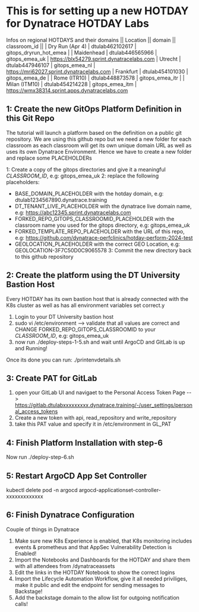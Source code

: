 # This is for setting up a new HOTDAY for Dynatrace HOTDAY Labs

Infos on regional HOTDAYS and their domains
|| Location || domain || classroom_id || 
| Dry Run (Apr 4) | dtulab462102617 | gitops_dryrun_hot_emea |
| Maidenhead |  dtulab446565966 | gitops_emea_uk | https://blx54279.sprint.dynatracelabs.com
| Utrecht | dtulab447946107 | gitops_emea_nl | https://mri62027.sprint.dynatracelabs.com
| Frankfurt | dtulab454101030 | gitops_emea_de |
| Rome (ITR10) | dtulab448873578 | gitops_emea_itr |
| Milan (ITM10) | dtulab454214228 | gitops_emea_itm | https://wmx38314.sprint.apps.dynatracelabs.com


## 1: Create the new GitOps Platform Definition in this Git Repo

The tutorial will launch a platform based on the definition on a public git repository. We are using this github repo but we need a new folder for each classroom as each classroom will get its own unique domain URL as well as uses its own Dynatrace Environment. 
Hence we have to create a new folder and replace some PLACEHOLDERs

1: Create a copy of the gitops directories and give it a meaningful *CLASSROOM_ID*, e.g: gitops_emea_uk
2: replace the following placeholders:
- BASE_DOMAIN_PLACEHOLDER with the hotday domain, e.g: dtulab1234567890.dynatrace.training
- DT_TENANT_LIVE_PLACEHOLDER with the dynatrace live domain name, e.g: https://abc12345.sprint.dynatracelabs.com
- FORKED_REPO_GITOPS_CLASSROOMID_PLACEHOLDER with the classroom name you used for the gitops directory, e.g: gitops_emea_uk
- FORKED_TEMPLATE_REPO_PLACEHOLDER with the URL of this repo, e.g: https://github.com/dynatrace-perfclinics/hotday-perform-2024-test
- GEOLOCATION_PLACEHOLDER with the correct GEO Location, e.g: GEOLOCATION-3F7C50D0C9065578
3: Commit the new directory back to this github repository

## 2: Create the platform using the DT University Bastion Host

Every HOTDAY has its own bastion host that is already connected with the K8s cluster as well as has all environment variables set correct.y

1. Login to your DT University bastion host
2. sudo vi /etc/environment --> validate that all values are correct and CHANGE FORKED_REPO_GITOPS_CLASSROOMID to your *CLASSROOM_ID*, e.g: gitops_emea_uk
3. now run ./deploy-steps-1-5.sh and wait until ArgoCD and GitLab is up and Running!

Once its done you can run: ./printenvdetails.sh

## 3: Create PAT for GitLab

1. open your GitLab UI and navigaet to the Personal Access Token Page --> https://gitlab.dtulabxxxxxxxxx.dynatrace.training/-/user_settings/personal_access_tokens
2. Create a new token with api, read_repository and write_repository
3. take this PAT value and specify it in /etc/environment in GL_PAT

## 4: Finish Platform Installation with step-6

Now run ./deploy-step-6.sh

## 5: Restart ArgoCD App Set Controller

kubectl delete pod -n argocd argocd-applicationset-controller-xxxxxxxxxxxxx

## 6: Finish Dynatrace Configuration

Couple of things in Dynatrace
1. Make sure new K8s Experience is enabled, that K8s monitoring includes events & prometheus and that AppSec Vulnerability Detection is Enabled!
2. Import the Notebooks and Dashboards for the HOTDAY and share them with all attendees from /dynatraceassets
3. Edit the links in the HOTDAY Notebook to show the correct logins
4. Import the Lifecycle Automation Workflow, give it all needed priviliges, make it public and edit the endpoint for sending messages to Backstage!
5. Add the backstage domain to the allow list for outgoing notification calls!